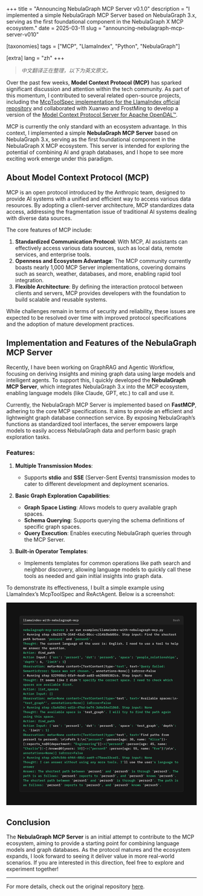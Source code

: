 +++
title = "Announcing NebulaGraph MCP Server v0.1.0"
description = "I implemented a simple NebulaGraph MCP Server based on NebulaGraph 3.x, serving as the first foundational component in the NebulaGraph X MCP ecosystem."
date = 2025-03-11
slug = "announcing-nebulagraph-mcp-server-v010"

[taxonomies]
tags = ["MCP", "LlamaIndex", "Python", "NebulaGraph"]

[extra]
lang = "zh"
+++

> _中文翻译正在整理，以下为英文原文。_

Over the past few weeks, **Model Context Protocol (MCP)** has sparked significant discussion and attention within the tech community. As part of this momentum, I contributed to several related open-source projects, including the [McpToolSpec implementation for the LlamaIndex official repository](https://github.com/run-llama/llama_index/pull/17795) and collaborated with Xuanwo and FrostMing to develop a version of the [Model Context Protocol Server for Apache OpenDAL™](https://github.com/Xuanwo/mcp-server-opendal).

MCP is currently the only standard with an ecosystem advantage. In this context, I implemented a simple **NebulaGraph MCP Server** based on NebulaGraph 3.x, serving as the first foundational component in the NebulaGraph X MCP ecosystem. This server is intended for exploring the potential of combining AI and graph databases, and I hope to see more exciting work emerge under this paradigm.

## About Model Context Protocol (MCP)

MCP is an open protocol introduced by the Anthropic team, designed to provide AI systems with a unified and efficient way to access various data resources. By adopting a client-server architecture, MCP standardizes data access, addressing the fragmentation issue of traditional AI systems dealing with diverse data sources.

The core features of MCP include:

1. **Standardized Communication Protocol**: With MCP, AI assistants can effectively access various data sources, such as local data, remote services, and enterprise tools.
2. **Openness and Ecosystem Advantage**: The MCP community currently boasts nearly 1,000 MCP Server implementations, covering domains such as search, weather, databases, and more, enabling rapid tool integration.
3. **Flexible Architecture**: By defining the interaction protocol between clients and servers, MCP provides developers with the foundation to build scalable and reusable systems.

While challenges remain in terms of security and reliability, these issues are expected to be resolved over time with improved protocol specifications and the adoption of mature development practices.

## Implementation and Features of the NebulaGraph MCP Server

Recently, I have been working on GraphRAG and Agentic Workflow, focusing on deriving insights and mining graph data using large models and intelligent agents. To support this, I quickly developed the **NebulaGraph MCP Server**, which integrates NebulaGraph 3.x into the MCP ecosystem, enabling language models (like Claude, GPT, etc.) to call and use it.

Currently, the NebulaGraph MCP Server is implemented based on **FastMCP**, adhering to the core MCP specifications. It aims to provide an efficient and lightweight graph database connection service. By exposing NebulaGraph’s functions as standardized tool interfaces, the server empowers large models to easily access NebulaGraph data and perform basic graph exploration tasks.

### Features:

1. **Multiple Transmission Modes**:

   - Supports **stdio** and **SSE** (Server-Sent Events) transmission modes to cater to different development and deployment scenarios.

2. **Basic Graph Exploration Capabilities**:

   - **Graph Space Listing**: Allows models to query available graph spaces.
   - **Schema Querying**: Supports querying the schema definitions of specific graph spaces.
   - **Query Execution**: Enables executing NebulaGraph queries through the MCP Server.

3. **Built-in Operator Templates**:
   - Implements templates for common operations like path search and neighbor discovery, allowing language models to quickly call these tools as needed and gain initial insights into graph data.

To demonstrate its effectiveness, I built a simple example using LlamaIndex’s McpToolSpec and ReActAgent. Below is a screenshot:

![LlamaIndex with NebulaGraph MCP](llamaindex-with-nebulagraph-mcp.png)

## Conclusion

The **NebulaGraph MCP Server** is an initial attempt to contribute to the MCP ecosystem, aiming to provide a starting point for combining language models and graph databases. As the protocol matures and the ecosystem expands, I look forward to seeing it deliver value in more real-world scenarios. If you are interested in this direction, feel free to explore and experiment together!

---

For more details, check out the original repository [here](https://github.com/PsiACE/nebulagraph-mcp-server).
